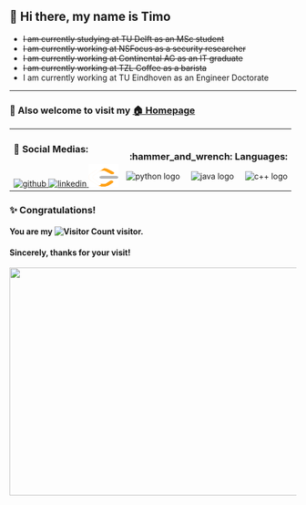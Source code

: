 ## :wave: Hi there, my name is Timo

- ~~I am currently studying at TU Delft as an MSc student~~
- ~~I am currently working at NSFocus as a security researcher~~
- ~~I am currently working at Continental AG as an IT graduate~~
- ~~I am currently working at TZL Coffee as a barista~~
- I am currently working at TU Eindhoven as an Engineer Doctorate

---

### :pushpin: Also welcome to visit my [🏠 Homepage](https://timo9madrid7.github.io/)

<table>
  <tr>
    <td align="left">
      <h3>🚀 Social Medias:</h3>
      <a href="https://github.com/Timo9Madrid7">
        <img src="https://www.svgrepo.com/download/475654/github-color.svg" width="52" height="40" alt="github" />
      </a>
      <a href="https://www.linkedin.com/in/yuhangt1an">
        <img src="https://upload.wikimedia.org/wikipedia/commons/8/81/LinkedIn_icon.svg" width="52" height="40" alt="linkedin" />
      </a>
      <a href="https://leetcode.com/u/Timo9Madrid7">
        <img src="https://raw.githubusercontent.com/teamedwardforever/Readme-Generator/71f25dd8b98329b168142a6b782a107b75eab178/svg/Social/leet-code.svg" width="52" height="40" alt="leetcode" />
      </a>
    </td>
    <td align="right">
      <h3>:hammer_and_wrench: Languages:</h3>
      <img src="https://cdn.jsdelivr.net/gh/devicons/devicon/icons/python/python-original.svg" height="40" alt="python logo" />
      <img width="12" />
      <img src="https://cdn.jsdelivr.net/gh/devicons/devicon/icons/java/java-original.svg" height="40" alt="java logo" />
      <img width="12" />
      <img src="https://cdn.jsdelivr.net/gh/devicons/devicon@latest/icons/cplusplus/cplusplus-original.svg" height="40" alt="c++ logo" />
    </td>
  </tr>
</table>

### ✨ Congratulations!

#### You are my ![Visitor Count](https://profile-counter.glitch.me/Christmas/count.svg) visitor.

#### Sincerely, thanks for your visit!

<div align="left">
  <img height="400" width="800" src="https://github.com/Timo9Madrid7/Timo9Madrid7/blob/main/background.png?raw=true"  />
</div>
